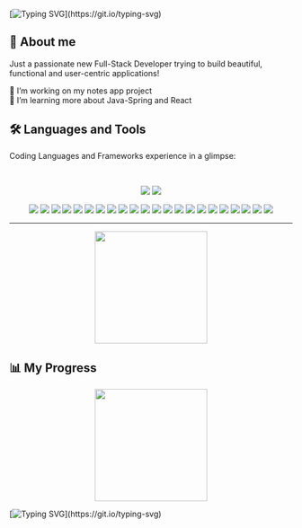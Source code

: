 [![Typing SVG](https://readme-typing-svg.demolab.com?font=Fira+Code&pause=1000&color=FFB419&width=435&lines=Hey+I'm+Sotiris!+👋;I+code+and+try+not+to+break+stuff.)](https://git.io/typing-svg)

## 📘 About me
Just a passionate new Full-Stack Developer trying to build beautiful, functional and user-centric applications!

🔭 I’m working on my notes app project
<br/>
🌱 I’m learning more about Java-Spring and React

## 🛠️  Languages and Tools

Coding Languages and Frameworks experience in a glimpse:


<br/>
<p align="center">
  <img src="https://skillicons.dev/icons?i=java,spring,ts,nodejs,react,nextjs,mongodb,postgres" />
  <img src="https://skillicons.dev/icons?i=html,css,tailwind,js,git,postman" />
</p>

<div align="center">
  <img src="https://img.shields.io/badge/Spring-6DB33F?style=for-the-badge&logo=spring&logoColor=white" /> <img src="https://img.shields.io/badge/Spring_Boot-6DB33F?style=for-the-badge&logo=spring-boot&logoColor=white" /> <img src="https://img.shields.io/badge/TypeScript-007ACC?style=for-the-badge&logo=typescript&logoColor=white" /> <img src="https://img.shields.io/badge/JavaScript-323330?style=for-the-badge&logo=javascript&logoColor=F7DF1E" /> <img src="https://img.shields.io/badge/HTML5-E34F26?style=for-the-badge&logo=html5&logoColor=white" /> <img src="https://img.shields.io/badge/Python-FFD43B?style=for-the-badge&logo=python&logoColor=blue" /> <img src="https://img.shields.io/badge/C%23-239120?style=for-the-badge&logo=csharp&logoColor=white" />
  <img src="https://img.shields.io/badge/Angular-DD0031?style=for-the-badge&logo=angular&logoColor=white" /> <img src="https://img.shields.io/badge/apache_maven-C71A36?style=for-the-badge&logo=apachemaven&logoColor=white" />
  <img src="https://img.shields.io/badge/Bootstrap-563D7C?style=for-the-badge&logo=bootstrap&logoColor=white" />
  <img src="https://img.shields.io/badge/gradle-02303A?style=for-the-badge&logo=gradle&logoColor=white" />
  <img src="https://img.shields.io/badge/Jest-C21325?style=for-the-badge&logo=jest&logoColor=white" />
  <img src="https://img.shields.io/badge/jQuery-0769AD?style=for-the-badge&logo=jquery&logoColor=white" />
  <img src="https://img.shields.io/badge/Node%20js-339933?style=for-the-badge&logo=nodedotjs&logoColor=white" />
  <img src="https://img.shields.io/badge/npm-CB3837?style=for-the-badge&logo=npm&logoColor=white" />
  <img src="https://img.shields.io/badge/React-20232A?style=for-the-badge&logo=react&logoColor=61DAFB" />
  <img src="https://img.shields.io/badge/React_Router-CA4245?style=for-the-badge&logo=react-router&logoColor=white" />
  <img src="https://img.shields.io/badge/shadcn%2Fui-000000?style=for-the-badge&logo=shadcnui&logoColor=white" /> <img src="https://img.shields.io/badge/Swagger-85EA2D?style=for-the-badge&logo=Swagger&logoColor=white" /> <img src="https://img.shields.io/badge/Tailwind_CSS-38B2AC?style=for-the-badge&logo=tailwind-css&logoColor=white" /> <img src="https://img.shields.io/badge/CSS3-1572B6?style=for-the-badge&logo=css3&logoColor=white" />  <img src="https://img.shields.io/badge/Vite-B73BFE?style=for-the-badge&logo=vite&logoColor=FFD62E" />
</div>



<hr>

<p align="center">
  <img height=200 src="https://github-readme-stats.vercel.app/api/top-langs/?username=STzelas&layout=compact&theme=dark&center=true" />
</p>

## 📊 My Progress

<p align="center">
  <img height=200 align="center" src="https://streak-stats.demolab.com?user=STzelas&theme=dark&date_format=j%2Fn%5B%2FY%5D&card_height=150&center=true" />
</p>

[![Typing SVG](https://readme-typing-svg.demolab.com?font=Fira+Code&weight=500&pause=1000&color=FFB419&center=true&width=500&lines=%3E+Building.+Breaking.+Learning.+Repeating.)](https://git.io/typing-svg)






<!--
**STzelas/STzelas** is a ✨ _special_ ✨ repository because its `README.md` (this file) appears on your GitHub profile.

Here are some ideas to get you started:

- 🔭 I’m currently working on ...
- 🌱 I’m currently learning ...
- 👯 I’m looking to collaborate on ...
- 🤔 I’m looking for help with ...
- 💬 Ask me about ...
- 📫 How to reach me: ...
- 😄 Pronouns: ...
- ⚡ Fun fact: ...
-->
